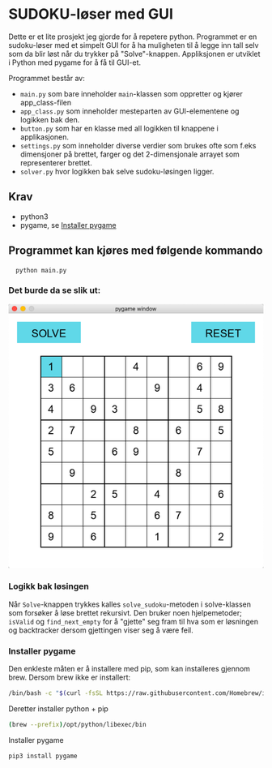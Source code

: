 # SUDOKU-løser med GUI 

Dette er et lite prosjekt jeg gjorde for å repetere python. Programmet er en sudoku-løser med et simpelt GUI for å ha muligheten til å legge inn tall selv som da blir løst når du trykker på "Solve"-knappen. Appliksjonen er utviklet i Python med pygame for å få til GUI-et.

Programmet består av:
- `main.py` som bare inneholder `main`-klassen som oppretter og kjører app_class-filen
- `app_class.py` som inneholder mesteparten av GUI-elementene og logikken bak den.
- `button.py` som har en klasse med all logikken til knappene i applikasjonen.
- `settings.py` som inneholder diverse verdier som brukes ofte som f.eks dimensjoner på brettet, farger og det 2-dimensjonale arrayet som representerer brettet.
- `solver.py` hvor logikken bak selve sudoku-løsingen ligger.

## Krav
- python3 
- pygame, se [Installer pygame](https://github.com/erikjny/sudoku#installer-pygame)  

## Programmet kan kjøres med følgende kommando
```
  python main.py
```

### Det burde da se slik ut:

![alt text](https://github.com/erikjny/sudoku/blob/master/sudoku_unsolved.png?raw=true)

### Logikk bak løsingen

Når `Solve`-knappen trykkes kalles `solve_sudoku`-metoden i solve-klassen som forsøker å løse brettet rekursivt. Den bruker noen hjelpemetoder; `isValid` og `find_next_empty` for å "gjette" seg fram til hva som er løsningen og backtracker dersom gjettingen viser seg å være feil. 

### Installer pygame
Den enkleste måten er å installere med pip, som kan installeres gjennom brew.
Dersom brew ikke er installert:
```sh
/bin/bash -c "$(curl -fsSL https://raw.githubusercontent.com/Homebrew/install/HEAD/install.sh)"
```
Deretter installer python + pip
```sh
(brew --prefix)/opt/python/libexec/bin
```
Installer pygame
```sh
pip3 install pygame
```
